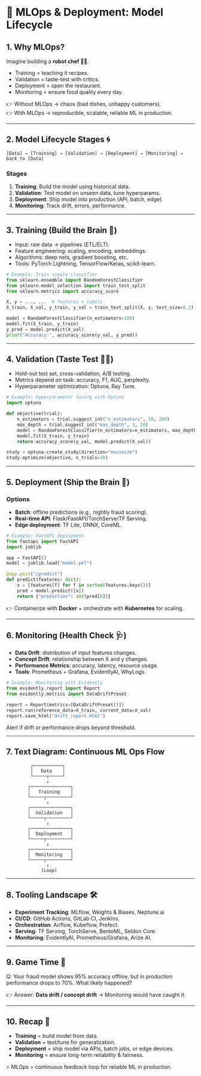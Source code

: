 # 🚀 MLOps & Deployment: Model Lifecycle  


## 1. Why MLOps?  

Imagine building a **robot chef 🤖🍳**.  
- Training = teaching it recipes.  
- Validation = taste-test with critics.  
- Deployment = open the restaurant.  
- Monitoring = ensure food quality every day.  

👉 Without MLOps → chaos (bad dishes, unhappy customers).  
👉 With MLOps → reproducible, scalable, reliable ML in production.  

---  

## 2. Model Lifecycle Stages 🌀  

```
[Data] → [Training] → [Validation] → [Deployment] → [Monitoring] → back to [Data]
```  

### Stages  
1. **Training**: Build the model using historical data.  
2. **Validation**: Test model on unseen data, tune hyperparams.  
3. **Deployment**: Ship model into production (API, batch, edge).  
4. **Monitoring**: Track drift, errors, performance.  

---  

## 3. Training (Build the Brain 🧠)  

- Input: raw data → pipelines (ETL/ELT).  
- Feature engineering: scaling, encoding, embeddings.  
- Algorithms: deep nets, gradient boosting, etc.  
- Tools: PyTorch Lightning, TensorFlow/Keras, scikit-learn.  

```python
# Example: Train simple classifier
from sklearn.ensemble import RandomForestClassifier
from sklearn.model_selection import train_test_split
from sklearn.metrics import accuracy_score

X, y = ..., ...  # features + labels
X_train, X_val, y_train, y_val = train_test_split(X, y, test_size=0.2)

model = RandomForestClassifier(n_estimators=100)
model.fit(X_train, y_train)
y_pred = model.predict(X_val)
print("Accuracy:", accuracy_score(y_val, y_pred))
```  

---  

## 4. Validation (Taste Test 👨‍🍳)  

- Hold-out test set, cross-validation, A/B testing.  
- Metrics depend on task: accuracy, F1, AUC, perplexity.  
- Hyperparameter optimization: Optuna, Ray Tune.  

```python
# Example: Hyperparameter tuning with Optuna
import optuna

def objective(trial):
    n_estimators = trial.suggest_int("n_estimators", 50, 200)
    max_depth = trial.suggest_int("max_depth", 3, 20)
    model = RandomForestClassifier(n_estimators=n_estimators, max_depth=max_depth)
    model.fit(X_train, y_train)
    return accuracy_score(y_val, model.predict(X_val))

study = optuna.create_study(direction="maximize")
study.optimize(objective, n_trials=30)
```  

---  

## 5. Deployment (Ship the Brain 🚢)  

### Options  
- **Batch**: offline predictions (e.g., nightly fraud scoring).  
- **Real-time API**: Flask/FastAPI/TorchServe/TF Serving.  
- **Edge deployment**: TF Lite, ONNX, CoreML.  

```python
# Example: FastAPI deployment
from fastapi import FastAPI
import joblib

app = FastAPI()
model = joblib.load("model.pkl")

@app.post("/predict")
def predict(features: dict):
    x = [features[f] for f in sorted(features.keys())]
    pred = model.predict([x])
    return {"prediction": int(pred[0])}
```  

👉 Containerize with **Docker** + orchestrate with **Kubernetes** for scaling.  

---  

## 6. Monitoring (Health Check 🩺)  

- **Data Drift**: distribution of input features changes.  
- **Concept Drift**: relationship between X and y changes.  
- **Performance Metrics**: accuracy, latency, resource usage.  
- **Tools**: Prometheus + Grafana, EvidentlyAI, WhyLogs.  

```python
# Example: Monitoring with Evidently
from evidently.report import Report
from evidently.metrics import DataDriftPreset

report = Report(metrics=[DataDriftPreset()])
report.run(reference_data=X_train, current_data=X_val)
report.save_html("drift_report.html")
```  

Alert if drift or performance drops beyond threshold.  

---  

## 7. Text Diagram: Continuous ML Ops Flow  

```
         ┌───────────┐
         │   Data    │
         └─────┬─────┘
               ↓
        ┌───────────────┐
        │   Training    │
        └─────┬─────────┘
               ↓
        ┌───────────────┐
        │  Validation   │
        └─────┬─────────┘
               ↓
        ┌───────────────┐
        │  Deployment   │
        └─────┬─────────┘
               ↓
        ┌───────────────┐
        │  Monitoring   │
        └─────┬─────────┘
               ↓
             (Loop)
```  

---  

## 8. Tooling Landscape 🛠️  

- **Experiment Tracking**: MLflow, Weights & Biases, Neptune.ai  
- **CI/CD**: GitHub Actions, GitLab CI, Jenkins.  
- **Orchestration**: Airflow, Kubeflow, Prefect.  
- **Serving**: TF Serving, TorchServe, BentoML, Seldon Core.  
- **Monitoring**: EvidentlyAI, Prometheus/Grafana, Arize AI.  

---  

## 9. Game Time 🎲  

Q: Your fraud model shows 95% accuracy offline, but in production performance drops to 70%. What likely happened?  

👉 Answer: **Data drift / concept drift** → Monitoring would have caught it.  

---  

## 10. Recap 🎉  

- **Training** = build model from data.  
- **Validation** = test/tune for generalization.  
- **Deployment** = ship model via APIs, batch jobs, or edge devices.  
- **Monitoring** = ensure long-term reliability & fairness.  

⚡ MLOps = continuous feedback loop for reliable ML in production.  
